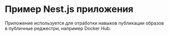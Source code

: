 # Пример Nest.js приложения
Приложение используется для отработки навыков публикации образов в публичные реджестри, например Docker Hub.
